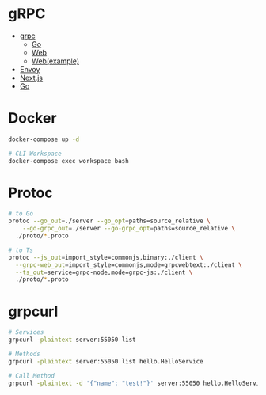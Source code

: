 # gRPC
* [grpc](https://grpc.io/) 
  * [Go](https://grpc.io/docs/languages/go/quickstart/)
  * [Web](https://grpc.io/docs/platforms/web/)
  * [Web(example)](https://github.com/grpc/grpc-web)
* [Envoy](https://www.envoyproxy.io/)
* [Next.js](https://nextjs.org/)
* [Go](https://go.dev/)

# Docker
```bash
docker-compose up -d

# CLI Workspace
docker-compose exec workspace bash
```

# Protoc
```bash
# to Go
protoc --go_out=./server --go_opt=paths=source_relative \
 	--go-grpc_out=./server --go-grpc_opt=paths=source_relative \
  ./proto/*.proto

# to Ts
protoc --js_out=import_style=commonjs,binary:./client \
  --grpc-web_out=import_style=commonjs,mode=grpcwebtext:./client \
  --ts_out=service=grpc-node,mode=grpc-js:./client \
  ./proto/*.proto
```

# grpcurl
```bash
# Services
grpcurl -plaintext server:55050 list

# Methods
grpcurl -plaintext server:55050 list hello.HelloService

# Call Method
grpcurl -plaintext -d '{"name": "test!"}' server:55050 hello.HelloService.GetHello
```
